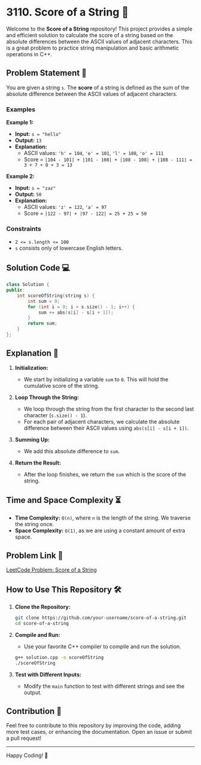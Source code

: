 # 3110. Score of a String 🧮

Welcome to the **Score of a String** repository! This project provides a simple and efficient solution to calculate the score of a string based on the absolute differences between the ASCII values of adjacent characters. This is a great problem to practice string manipulation and basic arithmetic operations in C++.

## Problem Statement 📜

You are given a string `s`. The **score** of a string is defined as the sum of the absolute difference between the ASCII values of adjacent characters.

### Examples

**Example 1:**
- **Input:** `s = "hello"`
- **Output:** `13`
- **Explanation:**
  - ASCII values: `'h' = 104`, `'e' = 101`, `'l' = 108`, `'o' = 111`
  - Score = `|104 - 101| + |101 - 108| + |108 - 108| + |108 - 111| = 3 + 7 + 0 + 3 = 13`

**Example 2:**
- **Input:** `s = "zaz"`
- **Output:** `50`
- **Explanation:**
  - ASCII values: `'z' = 122`, `'a' = 97`
  - Score = `|122 - 97| + |97 - 122| = 25 + 25 = 50`

### Constraints
- `2 <= s.length <= 100`
- `s` consists only of lowercase English letters.

## Solution Code 💻

```cpp
class Solution {
public:
    int scoreOfString(string s) {
        int sum = 0;
        for (int i = 0; i < s.size() - 1; i++) {
            sum += abs(s[i] - s[i + 1]);
        }
        return sum;
    }
};
```

## Explanation 🧠

1. **Initialization:**
   - We start by initializing a variable `sum` to `0`. This will hold the cumulative score of the string.

2. **Loop Through the String:**
   - We loop through the string from the first character to the second last character (`s.size() - 1`).
   - For each pair of adjacent characters, we calculate the absolute difference between their ASCII values using `abs(s[i] - s[i + 1])`.

3. **Summing Up:**
   - We add this absolute difference to `sum`.

4. **Return the Result:**
   - After the loop finishes, we return the `sum` which is the score of the string.

## Time and Space Complexity ⏳

- **Time Complexity:** `O(n)`, where `n` is the length of the string. We traverse the string once.
- **Space Complexity:** `O(1)`, as we are using a constant amount of extra space.

## Problem Link 🔗

[LeetCode Problem: Score of a String](https://leetcode.com/problems/score-of-a-string/)

## How to Use This Repository 🛠️

1. **Clone the Repository:**
   ```bash
   git clone https://github.com/your-username/score-of-a-string.git
   cd score-of-a-string
   ```

2. **Compile and Run:**
   - Use your favorite C++ compiler to compile and run the solution.
   ```bash
   g++ solution.cpp -o scoreOfString
   ./scoreOfString
   ```

3. **Test with Different Inputs:**
   - Modify the `main` function to test with different strings and see the output.

## Contribution 🤝

Feel free to contribute to this repository by improving the code, adding more test cases, or enhancing the documentation. Open an issue or submit a pull request!

---

Happy Coding! 🚀